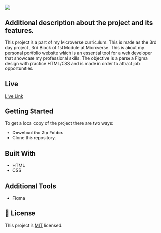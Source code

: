 ![](https://img.shields.io/badge/Microverse-blueviolet)

## Additional description about the project and its features.

This project is a part of my Microverse curriculum. This is made as the 3rd day project , 3rd Block of 1st Module at Microverse. This is about my personal portfolio website which is an essential tool for a web developer that showcase my professional skills. The objective is a parse a Figma design with practice HTML/CSS and is made in order to attract job opportunities.

## Live

[Live Link](https://sja-thedude.github.io/Project-UsingBootstrap/)

## Getting Started

To get a local copy of the project there are two ways:

- Download the Zip Folder.
- Clone this repository.

## Built With

- HTML
- CSS

## Additional Tools

- Figma


## 📝 License

This project is [MIT](./MIT.md) licensed.
